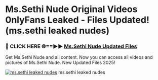 # Ms.Sethi Nude Original Videos 0nlyFans Leaked - Files Updated! (ms.sethi leaked nudes)

<h3>🔴 CLICK HERE 🌐==►► <a href="https://tinyurl.com/2p9ay9w9" rel="nofollow">Ms.Sethi Nude Updated Files</a></h3>

Get Ms.Sethi Nude and all content. Now you can access all videos and pictures of Ms.Sethi Nude. New Updated Files 2025!

[![ms.sethi leaked nudes](https://i.imgur.com/KQgVmj3.gif)](https://tinyurl.com/2p9ay9w9)
ms.sethi leaked nudes